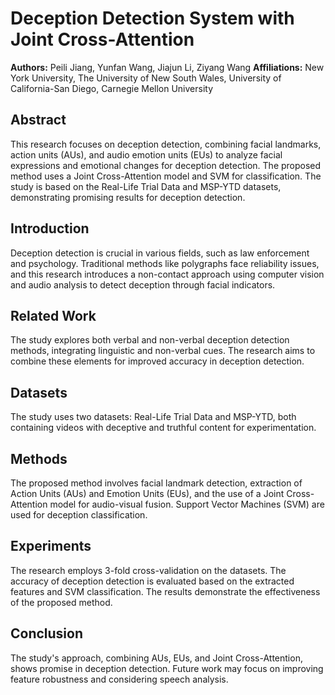 # Deception Detection System with Joint Cross-Attention

**Authors:** Peili Jiang, Yunfan Wang, Jiajun Li, Ziyang Wang
**Affiliations:** New York University, The University of New South Wales, University of California-San Diego, Carnegie Mellon University

## Abstract

This research focuses on deception detection, combining facial landmarks, action units (AUs), and audio emotion units (EUs) to analyze facial expressions and emotional changes for deception detection. The proposed method uses a Joint Cross-Attention model and SVM for classification. The study is based on the Real-Life Trial Data and MSP-YTD datasets, demonstrating promising results for deception detection.

## Introduction

Deception detection is crucial in various fields, such as law enforcement and psychology. Traditional methods like polygraphs face reliability issues, and this research introduces a non-contact approach using computer vision and audio analysis to detect deception through facial indicators.

## Related Work

The study explores both verbal and non-verbal deception detection methods, integrating linguistic and non-verbal cues. The research aims to combine these elements for improved accuracy in deception detection.

## Datasets

The study uses two datasets: Real-Life Trial Data and MSP-YTD, both containing videos with deceptive and truthful content for experimentation.

## Methods

The proposed method involves facial landmark detection, extraction of Action Units (AUs) and Emotion Units (EUs), and the use of a Joint Cross-Attention model for audio-visual fusion. Support Vector Machines (SVM) are used for deception classification.

## Experiments

The research employs 3-fold cross-validation on the datasets. The accuracy of deception detection is evaluated based on the extracted features and SVM classification. The results demonstrate the effectiveness of the proposed method.

## Conclusion

The study's approach, combining AUs, EUs, and Joint Cross-Attention, shows promise in deception detection. Future work may focus on improving feature robustness and considering speech analysis.

